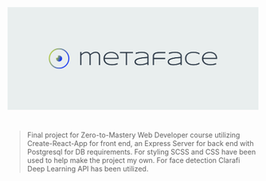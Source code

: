 ![image](https://github.com/gsbakshi/metaface/blob/master/logos/cover.png)

# 



> Final project for Zero-to-Mastery Web Developer course utilizing Create-React-App for front end, an Express Server for back end with Postgresql for DB requirements. 
> For styling SCSS and CSS have been used to help make the project my own. 
> For face detection Clarafi Deep Learning API has been utilized.
